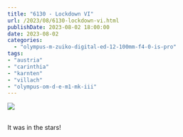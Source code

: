 ```yaml
---
title: "6130 - Lockdown VI"
url: /2023/08/6130-lockdown-vi.html
publishDate: 2023-08-02 18:00:00
date: 2023-08-02
categories:
  - "olympus-m-zuiko-digital-ed-12-100mm-f4-0-is-pro"
tags:
- "austria"
- "carinthia"
- "karnten"
- "villach"
- "olympus-om-d-e-m1-mk-iii"
---
```

<div class="container">
<div class="center"><a target="_blank" href="https://d25zfm9zpd7gm5.cloudfront.net/1200x1200/2020/20200426_194241_lr.jpg"><img class="webfeedsFeaturedVisual" src="https://d25zfm9zpd7gm5.cloudfront.net/0600x0600/2020/20200426_194241_lr.jpg" /></a></div>
</div>
<br />

It was in the stars!
